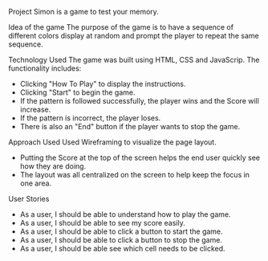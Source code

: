 Project 
Simon is a game to test your memory. 

Idea of the game
The purpose of the game is to have a sequence of different colors display at random and prompt the player to repeat the same sequence. 

Technology Used
The game was built using HTML, CSS and JavaScrip.
The functionality includes:
  * Clicking "How To Play" to display the instructions. 
  * Clicking "Start" to begin the game.
  * If the pattern is followed successfully, the player wins and the Score will increase. 
  * If the pattern is incorrect, the player loses. 
  * There is also an "End" button if the player wants to stop the game.
  
Approach Used
Used Wireframing to visualize the page layout. 
 * Putting the Score at the top of the screen helps the end user quickly see how they are doing. 
 * The layout was all centralized on the screen to help keep the focus in one area. 
 
 
 User Stories
 * As a user, I should be able to understand how to play the game.
 * As a user, I should be able to see my score easily. 
 * As a user, I should be able to click a button to start the game.
 * As a user, I should be able to click a button to stop the game.
 * As a user, I should be able see which cell needs to be clicked.
 
 
